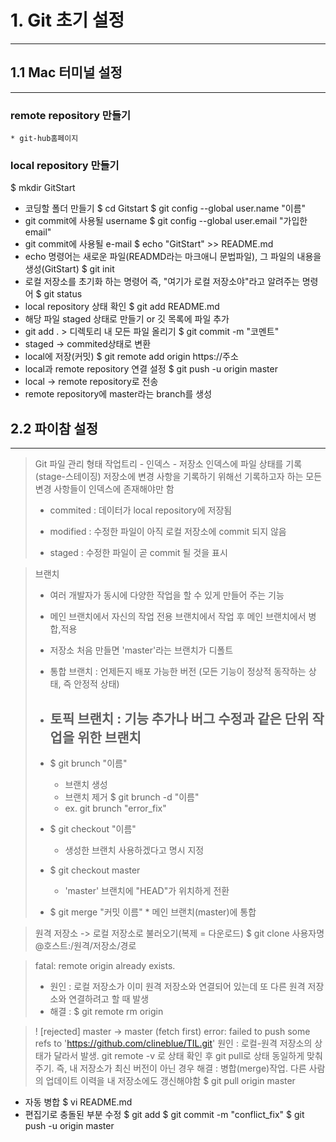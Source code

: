 # 1. Git 초기 설정
---
## 1.1 Mac 터미널 설정
---
### remote repository 만들기 
    * git-hub홈페이지
### local repository 만들기 

$ mkdir GitStart
  * 코딩할 폴더 만들기
$ cd Gitstart
$ git config --global user.name "이름" 
  * git commit에 사용될 username
$ git config --global user.email "가입한 email" 
  * git commit에 사용될 e-mail
$ echo "GitStart" >> README.md
  *  echo 명령어는 새로운 파일(READMD라는 마크애니 문법파일), 그 파일의 내용을 생성(GitStart)
$ git init
  * 로컬 저장소를 초기화 하는 명령어 즉, "여기가 로컬 저장소야"라고 알려주는 명령어
$ git status 
  * local repository 상태 확인
$ git add README.md 
  * 해당 파일 staged 상태로 만들기 or 깃 목록에 파일 추가
  * git add . > 디렉토리 내 모든 파일 올리기
$ git commit -m "코멘트"
  * staged -> commited상태로 변환
  * local에 저장(커밋)
$ git remote add origin https://주소
  * local과 remote repository 연결 설정
$ git push -u origin master
  * local -> remote repository로 전송
  * remote repository에 master라는 branch를 생성

## 2.2 파이참 설정

---

  > Git 파일 관리 형태
  > 작업트리 - 인덱스 - 저장소
  인덱스에 파일 상태를 기록(stage-스테이징)
  저장소에 변경 사항을 기록하기 위해선 기록하고자 하는 모든 변경 사항들이 인덱스에 존재해야만 함
  > - commited : 데이터가 local repository에 저장됨
  >
  > - modified : 수정한 파일이 아직 로컬 저장소에 commit 되지 않음
  > - staged : 수정한 파일이 곧 commit 될 것을 표시 


>  브랜치
>
> * 여러 개발자가 동시에 다양한 작업을 할 수 있게 만들어 주는 기능
> * 메인 브랜치에서 자신의 작업 전용 브랜치에서 작업 후 메인 브랜치에서 병합,적용
> * 저장소 처음 만들면 'master'라는 브랜치가 디폴트
>
> * 통합 브랜치 : 언제든지 배포 가능한 버전 (모든 기능이 정상적 동작하는 상태, 즉 안정적 상태)
> * 토픽 브랜치 : 기능 추가나 버그 수정과 같은 단위 작업을 위한 브랜치
>   ---
> * $ git brunch "이름"
>   * 브랜치 생성 
>   * 브랜치 제거 $ git brunch -d "이름"
>   *  ex. git brunch "error_fix"
> * $ git checkout "이름"
>   * 생성한 브랜치 사용하겠다고 명시 지정
> * $ git checkout master
>   * 'master' 브랜치에 "HEAD"가 위치하게 전환
> * $ git merge "커밋 이름"
    * 메인 브랜치(master)에 통합



>원격 저장소 -> 로컬 저장소로 불러오기(복제 = 다운로드)
> $ git clone 사용자명@호스트:/원격/저장소/경로

> fatal: remote origin already exists.
> * 원인 : 로컬 저장소가 이미 원격 저장소와 연결되어 있는데 또 다른 원격 저장소와 연결하려고 할 때 발생
> * 해결 : $ git remote rm origin 

>! [rejected]    master -> master (fetch first)
>error: failed to push some refs to 'https://github.com/clineblue/TIL.git'
원인 : 로컬-원격 저장소의 상태가 달라서 발생. git remote -v 로 상태 확인 후 git pull로 상태 동일하게 맞춰주기. 즉, 내 저장소가 최신 버전이 아닌 경우
해결 : 병합(merge)작업. 다른 사람의 업데이트 이력을 내 저장소에도 갱신해야함
$ git pull origin master
  * 자동 병합
$ vi README.md
  * 편집기로 충돌된 부분 수정
$ git add
$ git commit -m "conflict_fix"
$ git push -u origin master








